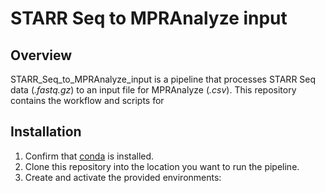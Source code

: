 # STARR Seq to MPRAnalyze input


## Overview

STARR_Seq_to_MPRAnalyze_input is a pipeline that processes STARR Seq data (*.fastq.gz*) to an input file for MPRAnalyze (*.csv*). This repository contains the workflow and scripts for 

## Installation 
1. Confirm that [conda](https://docs.conda.io/en/latest/miniconda.html) is installed.
2. Clone this repository into the location you want to run the pipeline.
3. Create and activate the provided environments: 







